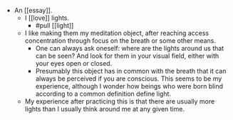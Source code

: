 - An [[essay]].
  - I [[love]] lights.
    - #pull [[light]]
  - I like making them my meditation object, after reaching access concentration through focus on the breath or some other means.
    - One can always ask oneself: where are the lights around us that can be seen? And look for them in your visual field, either with your eyes open or closed.
    - Presumably this object has in common with the breath that it can always be perceived if you are conscious. This seems to be my experience, although I wonder how beings who were born blind according to a common definition define light.
  - My experience after practicing this is that there are usually more lights than I usually think around me at any given time.
